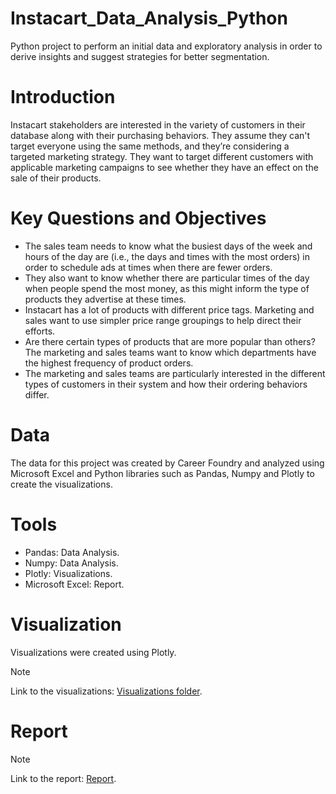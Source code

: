 # Instacart_Data_Analysis_Python
Python project to perform an initial data and exploratory analysis in order to derive insights and suggest strategies for better segmentation.

# Introduction
Instacart stakeholders are interested in the variety of customers in their database along with their purchasing behaviors. They assume they can't target everyone using the 
same methods, and they’re considering a targeted marketing strategy. They want to target different customers with applicable marketing campaigns to see whether they have an effect on the sale of their products.

# Key Questions and Objectives
- The sales team needs to know what the busiest days of the week and hours of the day are (i.e., the days and times with the most orders) in order to schedule ads at times when there are fewer orders.
- They also want to know whether there are particular times of the day when people spend the most money, as this might inform the type of products they advertise at these times.
- Instacart has a lot of products with different price tags. Marketing and sales want to use simpler price range groupings to help direct their efforts.
- Are there certain types of products that are more popular than others? The marketing and sales teams want to know which departments have the highest frequency of product orders.
- The marketing and sales teams are particularly interested in the different types of customers in their system and how their ordering behaviors differ.

# Data
The data for this project was created by Career Foundry and analyzed using Microsoft Excel and Python libraries such as Pandas, Numpy and Plotly to create the visualizations.

# Tools
- Pandas: Data Analysis.
- Numpy: Data Analysis.
- Plotly: Visualizations.
- Microsoft Excel: Report.

# Visualization
Visualizations were created using Plotly.
>[!NOTE]
>Link to the visualizations: [Visualizations folder](https://github.com/jase311/Instacart_Data_Analysis_Python/tree/main/04%20Analysis/Visualizations).

# Report
>[!NOTE]
>Link to the report: [Report](https://github.com/jase311/Instacart_Data_Analysis_Python/tree/main/05%20Sent%20to%20client).
